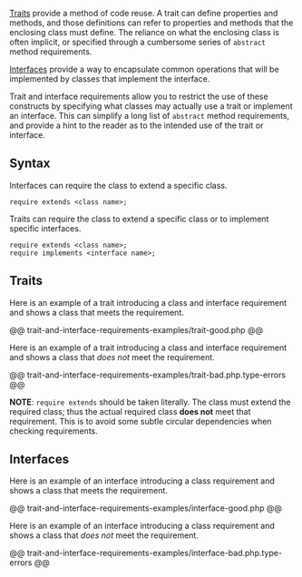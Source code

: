 [Traits](http://php.net/manual/en/language.oop5.traits.php) provide a method of code reuse. A trait can define properties and methods, and those definitions can refer to properties and methods that the enclosing class must define. The reliance on what the enclosing class is often implicit, or specified through a cumbersome series of `abstract` method requirements.

[Interfaces](http://php.net/manual/en/language.oop5.interfaces.php) provide a way to encapsulate common operations that will be implemented by classes that implement the interface.

Trait and interface requirements allow you to restrict the use of these constructs by specifying what classes may actually use a trait or implement an interface. This can simplify a long list of `abstract` method requirements, and provide a hint to the reader as to the intended use of the trait or interface.

## Syntax

Interfaces can require the class to extend a specific class.

```
require extends <class name>;
```

Traits can require the class to extend a specific class or to implement specific interfaces.

```
require extends <class name>;
require implements <interface name>;
```

## Traits

Here is an example of a trait introducing a class and interface requirement and shows a class that meets the requirement.

@@ trait-and-interface-requirements-examples/trait-good.php @@

Here is an example of a trait introducing a class and interface requirement and shows a class that *does not* meet the requirement.

@@ trait-and-interface-requirements-examples/trait-bad.php.type-errors @@

**NOTE**: `require extends` should be taken literally. The class must extend the required class; thus the actual required class **does not** meet that requirement. This is to avoid some subtle circular dependencies when checking requirements.

## Interfaces

Here is an example of an interface introducing a class requirement and shows a class that meets the requirement.

@@ trait-and-interface-requirements-examples/interface-good.php @@

Here is an example of an interface introducing a class requirement and shows a class that *does not* meet the requirement.

@@ trait-and-interface-requirements-examples/interface-bad.php.type-errors @@
